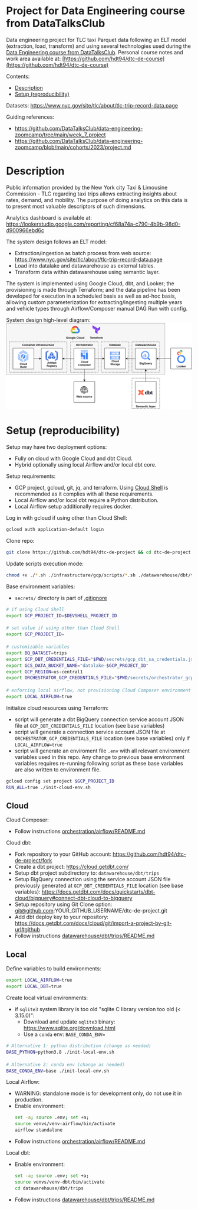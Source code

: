 # Project for Data Engineering course from DataTalksClub

Data engineering project for TLC taxi Parquet data following an ELT model (extraction, load, transform) and using several technologies used during the [Data Engineering course from DataTalksClub](https://github.com/DataTalksClub/data-engineering-zoomcamp/). Personal course notes and work area available at: [https://github.com/hdt94/dtc-de-course](https://github.com/hdt94/dtc-de-course)

Contents:
- [Description](#description)
- [Setup (reproducibility)](#setup-reproducibility)

Datasets: https://www.nyc.gov/site/tlc/about/tlc-trip-record-data.page

Guiding references:
- https://github.com/DataTalksClub/data-engineering-zoomcamp/tree/main/week_7_project
- https://github.com/DataTalksClub/data-engineering-zoomcamp/blob/main/cohorts/2023/project.md

# Description

Public information provided by the New York city Taxi & Limousine Commission - TLC regarding taxi trips allows extracting insights about rates, demand, and mobility. The purpose of doing analytics on this data is to present most valuable descriptors of such dimensions.

Analytics dashboard is available at: https://lookerstudio.google.com/reporting/cf68a74a-c790-4b9b-98d0-d900966ebd6c

The system design follows an ELT model:
- Extraction/ingestion as batch process from web source: https://www.nyc.gov/site/tlc/about/tlc-trip-record-data.page
- Load into datalake and datawarehouse as external tables.
- Transform data within datawarehouse using semantic layer.

The system is implemented using Google Cloud, dbt, and Looker; the provisioning is made through Terraform; and the data pipeline has been developed for execution in a scheduled basis as well as ad-hoc basis, allowing custom parameterization for extracting/ingesting multiple years and vehicle types through Airflow/Composer manual DAG Run with config.

System design high-level diagram:
![project diagram](./diagram.png)

# Setup (reproducibility)
Setup may have two deployment options:
- Fully on cloud with Google Cloud and dbt Cloud.
- Hybrid optionally using local Airflow and/or local dbt core.

Setup requirements:
- GCP project, gcloud, git, jq, and terraform. Using [Cloud Shell](https://console.cloud.google.com/welcome?cloudshell=true) is recommended as it complies with all these requirements.
- Local Airflow and/or local dbt require a Python distribution.
- Local Airflow setup additionally requires docker.

Log in with gcloud if using other than Cloud Shell:
```bash
gcloud auth application-default login
```

Clone repo:
```bash
git clone https://github.com/hdt94/dtc-de-project && cd dtc-de-project
```

Update scripts execution mode:
```bash
chmod +x ./*.sh ./infrastructure/gcp/scripts/*.sh ./datawarehouse/dbt/trips/*.sh
```

Base environment variables:
- `secrets/` directory is part of [.gitignore](./.gitignore)
```bash
# if using Cloud Shell
export GCP_PROJECT_ID=$DEVSHELL_PROJECT_ID

# set value if using other than Cloud Shell
export GCP_PROJECT_ID=

# customizable variables
export BQ_DATASET=trips
export GCP_DBT_CREDENTIALS_FILE="$PWD/secrets/gcp_dbt_sa_credentials.json"
export GCS_DATA_BUCKET_NAME="datalake-$GCP_PROJECT_ID"
export GCP_REGION=us-central1
export ORCHESTRATOR_GCP_CREDENTIALS_FILE="$PWD/secrets/orchestrator_gcp_sa_credentials.json"

# enforcing local airflow, not provisioning Cloud Composer environment
export LOCAL_AIRFLOW=true
```

Initialize cloud resources using Terraform:
- script will generate a dbt BigQuery connection service account JSON file at `GCP_DBT_CREDENTIALS_FILE` location (see base variables)
- script will generate a connection service account JSON file at `ORCHESTRATOR_GCP_CREDENTIALS_FILE` location (see base variables) only if `LOCAL_AIRFLOW=true`
- script will generate an enviroment file `.env` with all relevant environment variables used in this repo. Any change to previous base environment variables requires re-running following script as these base variables are also written to environment file.
```bash
gcloud config set project $GCP_PROJECT_ID
RUN_ALL=true ./init-cloud-env.sh
```

## Cloud

Cloud Composer:
- Follow instructions [orchestration/airflow/README.md](./orchestration/airflow/README.md)

Cloud dbt:
- Fork repository to your GitHub account: https://github.com/hdt94/dtc-de-project/fork
- Create a dbt project: https://cloud.getdbt.com/
- Setup dbt project subdirectory to: `datawarehouse/dbt/trips`
- Setup BigQuery connection using the service account JSON file previously generated at `GCP_DBT_CREDENTIALS_FILE` location (see base variables): https://docs.getdbt.com/docs/quickstarts/dbt-cloud/bigquery#connect-dbt-cloud-to-bigquery
- Setup repository using Git Clone option: git@github.com:YOUR_GITHUB_USERNAME/dtc-de-project.git
- Add dbt deploy key to your repository: https://docs.getdbt.com/docs/cloud/git/import-a-project-by-git-url#github
- Follow instructions [datawarehouse/dbt/trips/README.md](./datawarehouse/dbt/trips/README.md)

## Local

Define variables to build environments:
```bash
export LOCAL_AIRFLOW=true
export LOCAL_DBT=true
```

Create local virtual environments:
- if `sqlite3` system library is too old "sqlite C library version too old (< 3.15.0)":
  - Download and update `sqlite3` binary: https://www.sqlite.org/download.html
  - Use a `conda` env: `BASE_CONDA_ENV=`
```bash
# Alternative 1: python distribution (change as needed)
BASE_PYTHON=python3.8 ./init-local-env.sh

# Alternative 2: conda env (change as needed)
BASE_CONDA_ENV=base ./init-local-env.sh
```

Local Airflow:
- WARNING: standalone mode is for development only, do not use it in production.
- Enable environment:
  ```bash
  set -a; source .env; set +a;
  source venvs/venv-airflow/bin/activate
  airflow standalone
  ```
- Follow instructions  [orchestration/airflow/README.md](./orchestration/airflow/README.md)

Local dbt:
- Enable environment:
  ```bash
  set -a; source .env; set +a;
  source venvs/venv-dbt/bin/activate
  cd datawarehouse/dbt/trips
  ```
- Follow instructions [datawarehouse/dbt/trips/README.md](./datawarehouse/dbt/trips/README.md)
